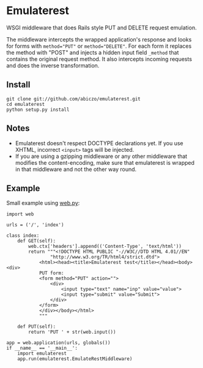 Emulaterest
===========

WSGI middleware that does Rails style PUT and DELETE request emulation.

The middleware intercepts the wrapped application's response and looks
for forms with `method="PUT"` or `method="DELETE"`. For each form it replaces
the method with "POST" and injects a hidden input field `_method` that contains
the original request method. It also intercepts incoming requests and does
the inverse transformation.

Install
-------

    git clone git://github.com/abiczo/emulaterest.git
    cd emulaterest
    python setup.py install

Notes
-----

* Emulaterest doesn't respect DOCTYPE declarations yet. If you use XHTML,
  incorrect `<input>` tags will be injected.
* If you are using a gzipping middleware or any other middleware that modifies
  the content-encoding, make sure that emulaterest is wrapped in that
  middleware and not the other way round.

Example
-------

Small example using [web.py][web.py]:

    import web

    urls = ('/', 'index')

    class index:
        def GET(self):
            web.ctx['headers'].append(('Content-Type', 'text/html'))
            return """<!DOCTYPE HTML PUBLIC "-//W3C//DTD HTML 4.01//EN"
                    "http://www.w3.org/TR/html4/strict.dtd">
                <html><head><title>Emulaterest test</title></head><body><div>
                PUT form:
                <form method="PUT" action="">
                    <div>
                        <input type="text" name="inp" value="value">
                        <input type="submit" value="Submit">
                    </div>
                </form>
                </div></body></html>
                """

        def PUT(self):
            return 'PUT ' + str(web.input())

    app = web.application(urls, globals())
    if __name__ == '__main__':
        import emulaterest
        app.run(emulaterest.EmulateRestMiddleware)

[web.py]: http://webpy.org

